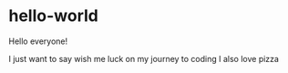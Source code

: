 # hello-world

Hello everyone!

I just want to say wish me luck on my journey to coding
I also love pizza
